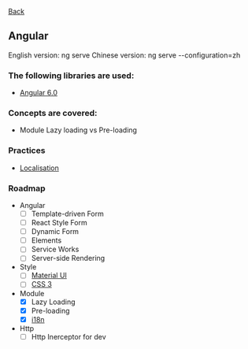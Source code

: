 [Back](../README.md)

##  Angular 

English version: ng serve
Chinese version: ng serve --configuration=zh
        
### The following libraries are used:
* [Angular 6.0](https://angular.io)

### Concepts are covered:
* Module Lazy loading vs Pre-loading

### Practices
* [Localisation](https://angular.io/guide/i18n)

### Roadmap  
* Angular
  * [ ] Template-driven Form
  * [ ] React Style Form
  * [ ] Dynamic Form
  * [ ] Elements
  * [ ] Service Works
  * [ ] Server-side Rendering
* Style
  * [ ] [Material UI](./frontend/angular/material.md)
  * [ ] [CSS 3](./frontend/general/css3.md)
* Module
  * [x] Lazy Loading 
  * [x] Pre-loading
  * [x] [i18n](./frontend/angular/i18n.md)
* Http
  * [ ] Http Inerceptor for dev